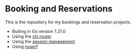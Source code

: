 # Booking and Reservations

This is the repository for my bookings and reservation projects.

- Buiting in Go version 1.21.0
- Using the [chi router](https://github.com/go-chi/chi)
- Using the [session management](https://github.com/alexedwards/scs/v2)
- Using [noserf](https://github.com/justinas/nosurf)